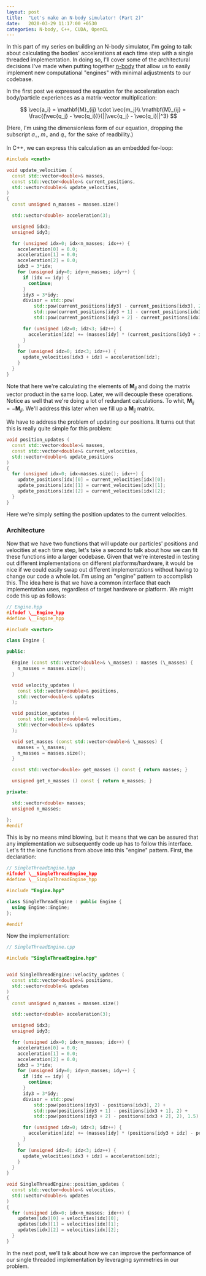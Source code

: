 ```yaml
---
layout: post
title:  "Let's make an N-body simulator! (Part 2)"
date:   2020-03-29 11:17:00 +0530
categories: N-body, C++, CUDA, OpenCL
---
```


In this part of my series on building an N-body simulator, I'm going to talk about calculating the bodies' accelerations at each time step with a single threaded implementation. In doing so, I'll cover some of the architectural decisions I've made when putting together [n-body](https://gitlab.com/dean-shaff/n-body) that allow us to easily implement new computational "engines" with minimal adjustments to our codebase.

In the first post we expressed the equation for the acceleration each body/particle experiences as a matrix-vector multiplication:

$$
\vec{a_i} = \mathbf{M}_{ij} \cdot \vec{m_j}\\
\mathbf{M}_{ij} = \frac{(\vec{q_j} - \vec{q_i})}{||\vec{q_j} - \vec{q_i}||^3}
$$

(Here, I'm using the dimensionless form of our equation, dropping the subscript $a_{\circ}$, $m_{\circ}$ and $q_{\circ}$ for the sake of readbility.)

In C++, we can express this calculation as an embedded for-loop:

```c++
#include <cmath>

void update_velocities (
  const std::vector<double>& masses,
  const std::vector<double>& current_positions,
  std::vector<double>& update_velocities,
)
{
  const unsigned n_masses = masses.size()

  std::vector<double> acceleration(3);

  unsigned idx3;
  unsigned idy3;

  for (unsigned idx=0; idx<n_masses; idx++) {
    acceleration[0] = 0.0;
    acceleration[1] = 0.0;
    acceleration[2] = 0.0;
    idx3 = 3*idx;
    for (unsigned idy=0; idy<n_masses; idy++) {
      if (idx == idy) {
        continue;
      }
      idy3 = 3*idy;
      divisor = std::pow(
          std::pow(current_positions[idy3] - current_positions[idx3], 2) +
          std::pow(current_positions[idy3 + 1] - current_positions[idx3 + 1], 2) +
          std::pow(current_positions[idy3 + 2] - current_positions[idx3 + 2], 2), 1.5);

      for (unsigned idz=0; idz<3; idz++) {
        acceleration[idz] += (masses[idy] * (current_positions[idy3 + idz] - current_positions[idx3 + idz]) / divisor);
      }
    }
    for (unsigned idz=0; idz<3; idz++) {
      update_velocities[idx3 + idz] = acceleration[idz];
    }
  }
}
```

Note that here we're calculating the elements of $\mathbf{M}_{ij}$ and doing the matrix vector product in the same loop. Later, we will decouple these operations. Notice as well that we're doing a lot of redundant calculations. To whit, $\mathbf{M}_{ij} = -\mathbf{M}_{ji}$. We'll address this later when we fill up a $\mathbf{M}_{ij}$ matrix.

We have to address the problem of updating our positions. It turns out that this is really quite simple for this problem:

```c++
void position_updates (
  const std::vector<double>& masses,
  const std::vector<double>& current_velocities,
  std::vector<double>& update_positions
)
{
  for (unsigned idx=0; idx<masses.size(); idx++) {
    update_positions[idx][0] = current_velocities[idx][0];
    update_positions[idx][1] = current_velocities[idx][1];
    update_positions[idx][2] = current_velocities[idx][2];
  }
}

```

Here we're simply setting the position updates to the current velocities.

### Architecture

Now that we have two functions that will update our particles' positions and velocities at each time step, let's take a second to talk about how we can fit these functions into a larger codebase. Given that we're interested in testing out different implementations on different platforms/hardware, it would be nice if we could easily swap out different implementations without having to change our code a whole lot. I'm using an "engine" pattern to accomplish this. The idea here is that we have a common interface that each implementation uses, regardless of target hardware or platform. We might code this up as follows:

```c++
// Engine.hpp
#ifndef \__Engine_hpp
#define \__Engine_hpp

#include <vector>

class Engine {

public:

  Engine (const std::vector<double>& \_masses) : masses (\_masses) {
    n_masses = masses.size();
  }

  void velocity_updates (
    const std::vector<double>& positions,
    std::vector<double>& updates
  );

  void position_updates (
    const std::vector<double>& velocities,
    std::vector<double>& updates
  );

  void set_masses (const std::vector<double>& \_masses) {
    masses = \_masses;
    n_masses = masses.size();
  }

  const std::vector<double> get_masses () const { return masses; }

  unsigned get_n_masses () const { return n_masses; }

private:

  std::vector<double> masses;
  unsigned n_masses;

};
#endif
```

This is by no means mind blowing, but it means that we can be assured that any implementation we subsequently code up has to follow this interface. Let's fit the lone functions from above into this "engine" pattern. First, the declaration:


```c++
// SingleThreadEngine.hpp
#ifndef \__SingleThreadEngine_hpp
#define \__SingleThreadEngine_hpp

#include "Engine.hpp"

class SingleThreadEngine : public Engine {
  using Engine::Engine;
};

#endif
```

Now the implementation:

```c++
// SingleThreadEngine.cpp

#include "SingleThreadEngine.hpp"


void SingleThreadEngine::velocity_updates (
  const std::vector<double>& positions,
  std::vector<double>& updates
)
{
  const unsigned n_masses = masses.size()

  std::vector<double> acceleration(3);

  unsigned idx3;
  unsigned idy3;

  for (unsigned idx=0; idx<n_masses; idx++) {
    acceleration[0] = 0.0;
    acceleration[1] = 0.0;
    acceleration[2] = 0.0;
    idx3 = 3*idx;
    for (unsigned idy=0; idy<n_masses; idy++) {
      if (idx == idy) {
        continue;
      }
      idy3 = 3*idy;
      divisor = std::pow(
          std::pow(positions[idy3] - positions[idx3], 2) +
          std::pow(positions[idy3 + 1] - positions[idx3 + 1], 2) +
          std::pow(positions[idy3 + 2] - positions[idx3 + 2], 2), 1.5);

      for (unsigned idz=0; idz<3; idz++) {
        acceleration[idz] += (masses[idy] * (positions[idy3 + idz] - positions[idx3 + idz]) / divisor);
      }
    }
    for (unsigned idz=0; idz<3; idz++) {
      update_velocities[idx3 + idz] = acceleration[idz];
    }
  }
}

void SingleThreadEngine::position_updates (
  const std::vector<double>& velocities,
  std::vector<double>& updates
)
{
  for (unsigned idx=0; idx<n_masses; idx++) {
    updates[idx][0] = velocities[idx][0];
    updates[idx][1] = velocities[idx][1];
    updates[idx][2] = velocities[idx][2];
  }
}

```

In the next post, we'll talk about how we can improve the performance of our single threaded implementation by leveraging symmetries in our problem.
